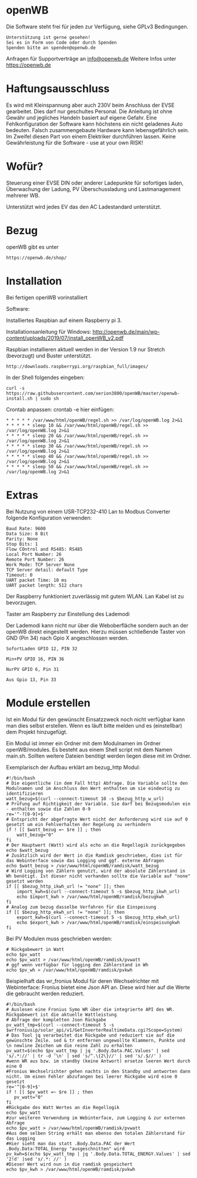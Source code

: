 # openWB




Die Software steht frei für jeden zur Verfügung, siehe GPLv3 Bedingungen.

	Unterstützung ist gerne gesehen!
	Sei es in Form von Code oder durch Spenden
	Spenden bitte an spenden@openwb.de

Anfragen für Supportverträge an info@openwb.de
Weitere Infos unter https://openwb.de

# Haftungsausschluss
Es wird mit Kleinspannung aber auch 230V beim Anschluss der EVSE gearbeitet. 
Dies darf nur geschultes Personal. Die Anleitung ist ohne Gewähr und jegliches Handeln basiert auf eigene Gefahr.
Eine Fehlkonfiguration der Software kann höchstens ein nicht geladenes Auto bedeuten.
Falsch zusammengebaute Hardware kann lebensgefährlich sein. Im Zweifel diesen Part von einem Elektriker durchführen lassen.
Keine Gewährleistung für die Software - use at your own RISK!

# Wofür?
Steuerung einer EVSE DIN oder anderer Ladepunkte für sofortiges laden, Überwachung der Ladung, PV Überschussladung und Lastmanagement mehrerer WB.

Unterstützt wird jedes EV das den AC Ladestandard unterstützt.





# Bezug
openWB gibt es unter 

	https://openwb.de/shop/



# Installation


Bei fertigen openWB vorinstalliert



Software:

Installiertes Raspbian auf einem Raspberry pi 3.

Installationsanleitung für Windows: http://openwb.de/main/wp-content/uploads/2019/07/install_openWB_v2.pdf

Raspbian installieren aktuell werden in der Version 1.9 nur Stretch (bevorzugt) und Buster unterstützt.

	http://downloads.raspberrypi.org/raspbian_full/images/

In der Shell folgendes eingeben:

	curl -s https://raw.githubusercontent.com/xerion3800/openWB/master/openwb-install.sh | sudo sh


Crontab anpassen:
	crontab -e
hier einfügen:

	* * * * * /var/www/html/openWB/regel.sh >> /var/log/openWB.log 2>&1 
	* * * * * sleep 10 && /var/www/html/openWB/regel.sh >> /var/log/openWB.log 2>&1 
	* * * * * sleep 20 && /var/www/html/openWB/regel.sh >> /var/log/openWB.log 2>&1 
	* * * * * sleep 30 && /var/www/html/openWB/regel.sh >> /var/log/openWB.log 2>&1 
	* * * * * sleep 40 && /var/www/html/openWB/regel.sh >> /var/log/openWB.log 2>&1 
	* * * * * sleep 50 && /var/www/html/openWB/regel.sh >> /var/log/openWB.log 2>&1 


# Extras

 Bei Nutzung von einem USR-TCP232-410 Lan to Modbus Converter folgende Konfiguration verwenden:

	Baud Rate: 9600
	Data Size: 8 Bit
	Parity: None
	Stop Bits: 1
	Flow COntrol and RS485: RS485
	Local Port Number: 26
	Remote Port Number: 26
	Work Mode: TCP Server None
	TCP Server detail: default Type
	Timeout: 0
	UART packet Time: 10 ms
	UART packet length: 512 chars


Der Raspberry funktioniert zuverlässig mit gutem WLAN. Lan Kabel ist zu bevorzugen.

Taster am Raspberry zur Einstellung des Lademodi

Der Lademodi kann nicht nur über die Weboberfläche sondern auch an der openWB direkt eingestellt werden.
Hierzu müssen schließende Taster von GND (Pin 34) nach Gpio X  angeschlossen werden.

	SofortLaden GPIO 12, PIN 32

	Min+PV GPIO 16, PIN 36

	NurPV GPIO 6, Pin 31

	Aus Gpio 13, Pin 33
	




# Module erstellen

Ist ein Modul für den gewünscht Einsatzzweck noch nicht verfügbar kann man dies selbst erstellen.
Wenn es läuft bitte melden und es (einstellbar) dem Projekt hinzugefügt.

Ein Modul ist immer ein Ordner mit dem Modulnamen im Ordner openWB/modules. Es besteht aus einem Shell script mit dem Namen main.sh. Sollten weitere Dateien benötigt werden liegen diese mit im Ordner. 

Exemplarisch der Aufbau erklärt am bezug_http Modul:


	#!/bin/bash
	# Die eigentliche (in dem Fall http) Abfrage. Die Variable sollte den Modulnamen und im Anschluss den Wert enthalten um sie eindeutig zu identifizieren
	watt_bezug=$(curl --connect-timeout 10 -s $bezug_http_w_url)
	# Prüfung auf Richtigkeit der Variable. Sie darf bei Bezugsmodulen ein - enthalten sowie die Zahlen 0-9
	re='^-?[0-9]+$'
	# Entspricht der abgefragte Wert nicht der Anforderung wird sie auf 0 gesetzt um ein Fehlverhalten der Regelung zu verhindern
	if ! [[ $watt_bezug =~ $re ]] ; then
		watt_bezug="0"
	fi
	# Der Hauptwert (Watt) wird als echo an die Regellogik zurückgegeben
	echo $watt_bezug
	# Zusätzlich wird der Wert in die Ramdisk geschrieben, dies ist für das Webinterface sowie das Logging und ggf. externe Abfragen
	echo $watt_bezug > /var/www/html/openWB/ramdisk/watt_bezug
	# Wird Logging von Zählern genutzt, wird der absolute Zählerstand in Wh benötigt. Ist dieser nicht vorhanden sollte die Variable auf "none" gesetzt werden
	if [[ $bezug_http_ikwh_url != "none" ]]; then
		import_kwh=$(curl --connect-timeout 5 -s $bezug_http_ikwh_url)
		echo $import_kwh > /var/www/html/openWB/ramdisk/bezugkwh
	fi
	# Analog zum bezug dasselbe Verfahren für die Einspeisung
	if [[ $bezug_http_ekwh_url != "none" ]]; then
		export_kwh=$(curl --connect-timeout 5 -s $bezug_http_ekwh_url)
		echo $export_kwh > /var/www/html/openWB/ramdisk/einspeisungkwh
	fi


Bei PV Modulen muss geschrieben werden:

	# Rückgabewert in Watt
	echo $pv_watt
	echo $pv_watt > /var/www/html/openWB/ramdisk/pvwatt
	# ggf wenn verfügbar für logging den Zählerstand in Wh
	echo $pv_wh > /var/www/html/openWB/ramdisk/pvkwh

Beispielhaft das wr_fronius Modul für deren Wechselrichter mit Webinterface:
Fronius bietet eine Json API an. Diese wird hier auf die Werte die gebraucht werden reduziert.


	#!/bin/bash
	# Auslesen eine Fronius Symo WR über die integrierte API des WR. Rückgabewert ist die aktuelle Wattleistung
	# Abfrage der kompletten Json Rückgabe
	pv_watt_tmp=$(curl --connect-timeout 5 -s $wrfroniusip/solar_api/v1/GetInverterRealtimeData.cgi?Scope=System)
	# Das Tool jq verarbeitet die Rückgabe und reduziert sie auf die gewünschte Zeile. sed & tr entfernen ungewollte Klammern, Punkte und \n newline Zeichen um die reine Zahl zu erhalten
	pv_watt=$(echo $pv_watt_tmp | jq '.Body.Data.PAC.Values' | sed 's/.*://' | tr -d '\n' | sed 's/^.\{2\}//' | sed 's/.$//' )
	#wenn WR aus bzw. im standby (keine Antwort) ersetze leeren Wert durch eine 0
	#Fronius Wechselrichter gehen nachts in den Standby und antworten dann nicht. Um einen Fehler abzufangen bei leerer Rückgabe wird eine 0 gesetzt
	re='^[0-9]+$'
	if ! [[ $pv_watt =~ $re ]] ; then
	   pv_watt="0"
	fi
	#Rückgabe des Watt Wertes an die Regellogik
	echo $pv_watt
	#zur weiteren Verwendung im Webinterface, zum Logging & zur externen Abfrage
	echo $pv_watt > /var/www/html/openWB/ramdisk/pvwatt
	#Aus dem selben String erhält man ebenso den totalen Zählerstand für das Logging
	#Hier sieht man das statt .Body.Data.PAC der Wert .Body.Data:TOTAL_Energy "ausgeschnitten" wird
	pv_kwh=$(echo $pv_watt_tmp | jq '.Body.Data.TOTAL_ENERGY.Values' | sed '2!d' |sed 's/.*: //' )
	#Dieser Wert wird nun in die ramdisk gespeichert
	echo $pv_kwh > /var/www/html/openWB/ramdisk/pvkwh


